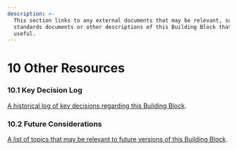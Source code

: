 ```yaml
---
description: >-
  This section links to any external documents that may be relevant, such as
  standards documents or other descriptions of this Building Block that may be
  useful.
---
```


# 10 Other Resources

### 10.1 Key Decision Log <a href="#id-10.2-key-decision-log" id="id-10.2-key-decision-log"></a>

[A historical log of key decisions regarding this Building Block](https://govstack-global.atlassian.net/wiki/spaces/GH/pages/183369729). ​

### 10.2 Future Considerations <a href="#id-10.3-future-considerations" id="id-10.3-future-considerations"></a>

[A list of topics that may be relevant to future versions of this Building Block](https://govstack-global.atlassian.net/wiki/spaces/GH/pages/183500805).
